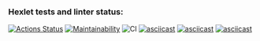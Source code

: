 ### Hexlet tests and linter status:
[![Actions Status](https://github.com/n8flck/frontend-project-lvl1/workflows/hexlet-check/badge.svg)](https://github.com/n8flck/frontend-project-lvl1/actions)
[![Maintainability](https://api.codeclimate.com/v1/badges/5e410cfd9f24300436db/maintainability)](https://codeclimate.com/github/n8flck/frontend-project-lvl1/maintainability)
![CI](https://github.com/n8flck/frontend-project-lvl1/workflows/CI/badge.svg)
[![asciicast](https://asciinema.org/a/4jzPUi0uNFtCCt9mZ2qZINe0v.svg)](https://asciinema.org/a/4jzPUi0uNFtCCt9mZ2qZINe0v)
[![asciicast](https://asciinema.org/a/O11w4SnlgscG9j7GcFsXii73D.svg)](https://asciinema.org/a/O11w4SnlgscG9j7GcFsXii73D)
[![asciicast](https://asciinema.org/a/HV4IGuBEtJeC1ffN6kbcLnHBj.svg)](https://asciinema.org/a/HV4IGuBEtJeC1ffN6kbcLnHBj)